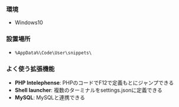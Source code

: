 ### 環境

- Windows10

### 設置場所

- `%AppData%\Code\User\snippets\`

### よく使う拡張機能

- **PHP Intelephense**: PHPのコードでF12で定義もとにジャンプできる
- **Shell launcher**: 複数のターミナルをsettings.jsonに定義できる
- **MySQL**: MySQLと連携できる
